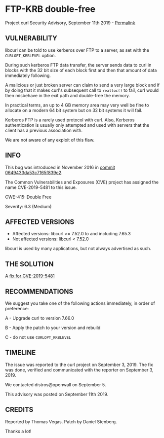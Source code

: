 FTP-KRB double-free
===================

Project curl Security Advisory, September 11th 2019 -
[Permalink](https://curl.se/docs/CVE-2019-5481.html)

VULNERABILITY
-------------

libcurl can be told to use kerberos over FTP to a server, as set with the
`CURLOPT_KRBLEVEL` option.

During such kerberos FTP data transfer, the server sends data to curl in
blocks with the 32 bit size of each block first and then that amount of data
immediately following.

A malicious or just broken server can claim to send a very large block and if
by doing that it makes curl's subsequent call to `realloc()` to fail, curl
would then misbehave in the exit path and double-free the memory.

In practical terms, an up to 4 GB memory area may very well be fine to
allocate on a modern 64 bit system but on 32 bit systems it will fail.

Kerberos FTP is a rarely used protocol with curl. Also, Kerberos
authentication is usually only attempted and used with servers that the client
has a previous association with.

We are not aware of any exploit of this flaw.

INFO
----

This bug was introduced in November 2016 in [commit
0649433da53c7165f839e2](https://github.com/curl/curl/commit/0649433da53c7165f839e2).

The Common Vulnerabilities and Exposures (CVE) project has assigned the name
CVE-2019-5481 to this issue.

CWE-415: Double Free

Severity: 6.3 (Medium)

AFFECTED VERSIONS
-----------------

- Affected versions: libcurl >= 7.52.0 to and including 7.65.3
- Not affected versions: libcurl < 7.52.0

libcurl is used by many applications, but not always advertised as such.

THE SOLUTION
------------

A [fix for CVE-2019-5481](https://github.com/curl/curl/commit/9069838b30fb3b48af0123e39f664cea683254a5)

RECOMMENDATIONS
--------------

We suggest you take one of the following actions immediately, in order of
preference:

 A - Upgrade curl to version 7.66.0

 B - Apply the patch to your version and rebuild
 
 C - do not use `CURLOPT_KRBLEVEL`

TIMELINE
--------

The issue was reported to the curl project on September 3, 2019. The fix was done,
verified and communicated with the reporter on September 3, 2019.

We contacted distros@openwall on September 5.

This advisory was posted on September 11th 2019.

CREDITS
-------

Reported by Thomas Vegas. Patch by Daniel Stenberg.

Thanks a lot!
